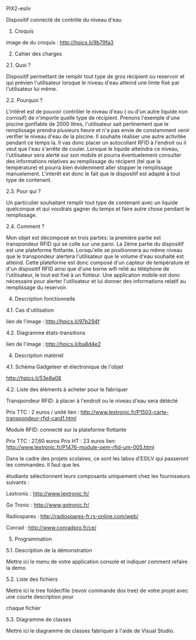PIX2-esilv

Dispositif connecté de contrôle du niveau d'eau 

 

1. Croquis

image de du croquis : http://hpics.li/9b79fa3

 

2. Cahier des charges 

2.1. Quoi ? 

Dispositif permettant de remplir tout type de gros récipient ou reservoir et qui prévien l'utilisateur lorsque le niveau d'eau atteind une limte fixé par l'utilisateur lui même.
 

2.2. Pourquoi ? 

L'intêret est de pouvoir contrôler le niveau d'eau ( ou d'un autre liquide non corrosif) de n'importe quelle type de récipient. Prenons l'exemple d'une piscine gonflable 
de 2000 litres, l'utilisateur sait pertinement que le remplissage prendra plusieurs heure et n'a pas envie de constamment venir verifier le niveau d'eau de la piscine. Il
souhaite réaliser une autre activitée pendant ce temps la.
Il vas donc placer un autocollant RFID à l'endroit ou il veut que l'eau s'arrête de couler. Lorsque le liquide atteindra ce niveau, l'utilisateur sera alerté sur son mobile et pourra éventuelement consulter des informations relatives au remplissage du récipent (tel que la température) et pourra bien évidemment aller stopper 
le remplissage manuelement. 
L'interêt est donc le fait que le dispositif est adapté à tout type de contenant.

 

2.3. Pour qui ? 

Un particulier souhaitant remplir tout type de contenant avec un liquide quelconque et qui voudrais gagner du temps et faire autre chose pendant le remplissage. 

 

2.4. Comment ? 

Mon objet est décomposé en trois parties: 
la première partie est transpondeur RFID qui se colle sur une paroi.
La 2ème partie du dispositif est une plateforme flottante. Lorsqu'elle se positionnera au même niveau que le transpondeur alertera l'utilisateur que le volume d'eau souhaité est atteind.
Cette plateforme est donc composé d'un capteur de température et d'un dispositif RFID ainsi que d'une borne wifi relié au téléphone de l'utilisateur, le tout est fixé à un flotteur.
Une application mobile est donc nécessaire pour alerter l'utilisateur et lui donner des informations relatif au remplissage du reservoir.

 

4. Description fonctionnelle 

4.1. Cas d'utilisation 

 lien de l'image : http://hpics.li/97b294f


4.2. Diagramme états-transitions 

 lien de l'image : http://hpics.li/ba8d4e2

4. Description matériel 

4.1. Schéma Gadgeteer et électronique de l'objet 

http://hpics.li/53e8a08

 

4.2. Liste des éléments à acheter pour le fabriquer 

Transpondeur RFID:
à placer à l'endroit ou le niveau d'eau sera détécté

Prix TTC : 2 euros / unité
lien : http://www.lextronic.fr/P1503-carte-transpondeur-rfid-card1.html

Module RFID:
connecté sur la plateforme flottante

Prix TTC : 27,60 euros
Prix HT : 23 euros
lien: http://www.lextronic.fr/P1476-module-oem-rfid-um-005.html

 

Dans le cadre des projets scolaires, ce sont les labos d'ESILV qui passeront les commandes. Il faut que les 

étudiants sélectionnent leurs composants uniquement chez les fournisseurs suivants : 

Lextronic : http://www.lextronic.fr/ 

Go Tronic : http://www.gotronic.fr/ 

Radiospares : http://radiospares-fr.rs-online.com/web/ 

Conrad : http://www.conradpro.fr/ce/ 

 

5. Programmation 

5.1. Description de la démonstration 

Mettre ici le menu de votre application console et indiquer comment refaire la demo. 

 

5.2. Liste des fichiers 

Mettre ici le tree folder/file (revoir commande dos tree) de votre projet avec une courte description pour 

chaque fichier 

 

5.3. Diagramme de classes 

Mettre ici le diagramme de classes fabriquer à l'aide de Visual Studio.

